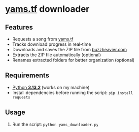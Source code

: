 # [yams.tf](https://yams.tf) downloader

## Features  
- Requests a song from [yams.tf](https://yams.tf)
- Tracks download progress in real-time
- Downloads and saves the ZIP file from [buzzheavier.com](https://buzzheavier.com/)
- Extracts the ZIP file automatically (optional)
- Renames extracted folders for better organization (optional)

## Requirements  
- [Python **3.13.2**](https://www.python.org/downloads/release/python-3123/) (works on my machine)
- Install dependencies before running the script: <code>pip install requests</code>

## Usage  
1. Run the script: <code>python yams_downloader.py</code>

